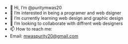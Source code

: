 - 👋 Hi, I’m @puritymwas20
- 👀 I’m interested in being a programer and web dsigner
- 🌱 I’m currently learning web design and graphic design
- 💞️ I’m looking to collaborate with diffrent web designers
- 📫 How to reach me:
- Email: mwaspurity20@gmail.com
<!---
puritymwas20/puritymwas20 is a ✨ special ✨ repository because its `README.md` (this file) appears on your GitHub profile.
You can click the Preview link to take a look at your changes.
--->
